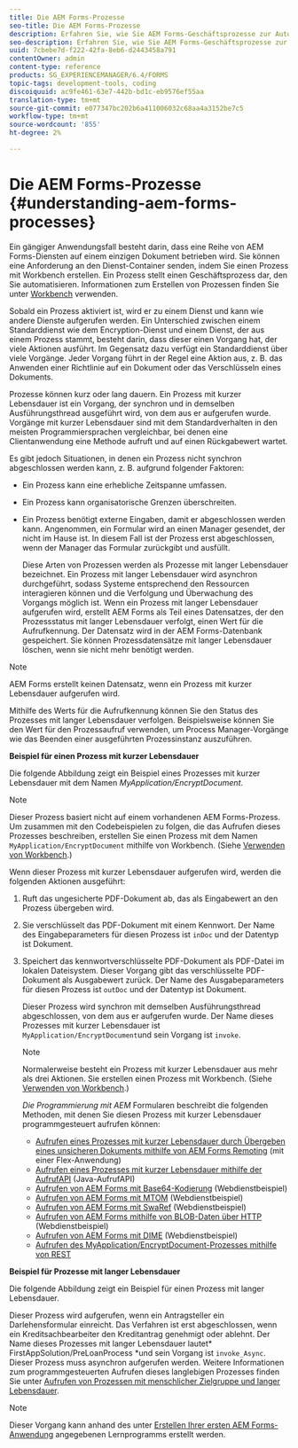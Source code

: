 ```yaml
---
title: Die AEM Forms-Prozesse
seo-title: Die AEM Forms-Prozesse
description: Erfahren Sie, wie Sie AEM Forms-Geschäftsprozesse zur Automatisierung von Vorgängen einsetzen. Aktivieren Sie die Prozesse, um einen Dienst zu erstellen, damit Sie ihn wie andere Dienste aufrufen können. Prozesse können kurz oder lang dauern.
seo-description: Erfahren Sie, wie Sie AEM Forms-Geschäftsprozesse zur Automatisierung von Vorgängen einsetzen. Aktivieren Sie die Prozesse, um einen Dienst zu erstellen, damit Sie ihn wie andere Dienste aufrufen können. Prozesse können kurz oder lang dauern.
uuid: 7cbebe7d-f222-42fa-8eb6-d2443458a791
contentOwner: admin
content-type: reference
products: SG_EXPERIENCEMANAGER/6.4/FORMS
topic-tags: development-tools, coding
discoiquuid: ac9fe461-63e7-442b-bd1c-eb9576ef55aa
translation-type: tm+mt
source-git-commit: e077347bc202b6a411006032c68aa4a3152be7c5
workflow-type: tm+mt
source-wordcount: '855'
ht-degree: 2%

---
```



# Die AEM Forms-Prozesse {#understanding-aem-forms-processes}

Ein gängiger Anwendungsfall besteht darin, dass eine Reihe von AEM Forms-Diensten auf einem einzigen Dokument betrieben wird. Sie können eine Anforderung an den Dienst-Container senden, indem Sie einen Prozess mit Workbench erstellen. Ein Prozess stellt einen Geschäftsprozess dar, den Sie automatisieren. Informationen zum Erstellen von Prozessen finden Sie unter [Workbench](https://www.adobe.com/go/learn_aemforms_workbench_63) verwenden.

Sobald ein Prozess aktiviert ist, wird er zu einem Dienst und kann wie andere Dienste aufgerufen werden. Ein Unterschied zwischen einem Standarddienst wie dem Encryption-Dienst und einem Dienst, der aus einem Prozess stammt, besteht darin, dass dieser einen Vorgang hat, der viele Aktionen ausführt. Im Gegensatz dazu verfügt ein Standarddienst über viele Vorgänge. Jeder Vorgang führt in der Regel eine Aktion aus, z. B. das Anwenden einer Richtlinie auf ein Dokument oder das Verschlüsseln eines Dokuments.

Prozesse können kurz oder lang dauern. Ein Prozess mit kurzer Lebensdauer ist ein Vorgang, der synchron und in demselben Ausführungsthread ausgeführt wird, von dem aus er aufgerufen wurde. Vorgänge mit kurzer Lebensdauer sind mit dem Standardverhalten in den meisten Programmiersprachen vergleichbar, bei denen eine Clientanwendung eine Methode aufruft und auf einen Rückgabewert wartet.

Es gibt jedoch Situationen, in denen ein Prozess nicht synchron abgeschlossen werden kann, z. B. aufgrund folgender Faktoren:

* Ein Prozess kann eine erhebliche Zeitspanne umfassen.
* Ein Prozess kann organisatorische Grenzen überschreiten.
* Ein Prozess benötigt externe Eingaben, damit er abgeschlossen werden kann. Angenommen, ein Formular wird an einen Manager gesendet, der nicht im Hause ist. In diesem Fall ist der Prozess erst abgeschlossen, wenn der Manager das Formular zurückgibt und ausfüllt.

   Diese Arten von Prozessen werden als Prozesse mit langer Lebensdauer bezeichnet. Ein Prozess mit langer Lebensdauer wird asynchron durchgeführt, sodass Systeme entsprechend den Ressourcen interagieren können und die Verfolgung und Überwachung des Vorgangs möglich ist. Wenn ein Prozess mit langer Lebensdauer aufgerufen wird, erstellt AEM Forms als Teil eines Datensatzes, der den Prozessstatus mit langer Lebensdauer verfolgt, einen Wert für die Aufrufkennung. Der Datensatz wird in der AEM Forms-Datenbank gespeichert. Sie können Prozessdatensätze mit langer Lebensdauer löschen, wenn sie nicht mehr benötigt werden.

>[!NOTE]
>
>AEM Forms erstellt keinen Datensatz, wenn ein Prozess mit kurzer Lebensdauer aufgerufen wird.

Mithilfe des Werts für die Aufrufkennung können Sie den Status des Prozesses mit langer Lebensdauer verfolgen. Beispielsweise können Sie den Wert für den Prozessaufruf verwenden, um Process Manager-Vorgänge wie das Beenden einer ausgeführten Prozessinstanz auszuführen.

**Beispiel für einen Prozess mit kurzer Lebensdauer**

Die folgende Abbildung zeigt ein Beispiel eines Prozesses mit kurzer Lebensdauer mit dem Namen *MyApplication/EncryptDocument*.

>[!NOTE]
>
>Dieser Prozess basiert nicht auf einem vorhandenen AEM Forms-Prozess. Um zusammen mit den Codebeispielen zu folgen, die das Aufrufen dieses Prozesses beschreiben, erstellen Sie einen Prozess mit dem Namen `MyApplication/EncryptDocument` mithilfe von Workbench. (Siehe [Verwenden von Workbench](https://www.adobe.com/go/learn_aemforms_workbench_63).)

Wenn dieser Prozess mit kurzer Lebensdauer aufgerufen wird, werden die folgenden Aktionen ausgeführt:

1. Ruft das ungesicherte PDF-Dokument ab, das als Eingabewert an den Prozess übergeben wird.
1. Sie verschlüsselt das PDF-Dokument mit einem Kennwort. Der Name des Eingabeparameters für diesen Prozess ist `inDoc` und der Datentyp ist Dokument.
1. Speichert das kennwortverschlüsselte PDF-Dokument als PDF-Datei im lokalen Dateisystem. Dieser Vorgang gibt das verschlüsselte PDF-Dokument als Ausgabewert zurück. Der Name des Ausgabeparameters für diesen Prozess ist `outDoc` und der Datentyp ist Dokument.

   Dieser Prozess wird synchron mit demselben Ausführungsthread abgeschlossen, von dem aus er aufgerufen wurde. Der Name dieses Prozesses mit kurzer Lebensdauer ist `MyApplication/EncryptDocument`und sein Vorgang ist `invoke`.

   >[!NOTE]
   >
   >Normalerweise besteht ein Prozess mit kurzer Lebensdauer aus mehr als drei Aktionen. Sie erstellen einen Prozess mit Workbench. (Siehe [Verwenden von Workbench](https://www.adobe.com/go/learn_aemforms_workbench_63).)

   *Die Programmierung mit AEM* Formularen beschreibt die folgenden Methoden, mit denen Sie diesen Prozess mit kurzer Lebensdauer programmgesteuert aufrufen können:

   * [Aufrufen eines Prozesses mit kurzer Lebensdauer durch Übergeben eines unsicheren Dokuments mithilfe von AEM Forms Remoting](/help/forms/developing/invoking-aem-forms-using-remoting.md#invoking-a-short-lived-process-by-passing-an-unsecure-document-using-remoting)  (mit einer Flex-Anwendung)
   * [Aufrufen eines Prozesses mit kurzer Lebensdauer mithilfe der AufrufAPI](/help/forms/developing/invoking-aem-forms-using-java.md#invoking-a-short-lived-process-using-the-invocation-api) (Java-AufrufAPI)
   * [Aufrufen von AEM Forms mit Base64-Kodierung](/help/forms/developing/invoking-aem-forms-using-web.md#invoking-aem-forms-using-base64-encoding)  (Webdienstbeispiel)
   * [Aufrufen von AEM Forms mit MTOM](/help/forms/developing/invoking-aem-forms-using-web.md#invoking-aem-forms-using-mtom)  (Webdienstbeispiel)
   * [Aufrufen von AEM Forms mit SwaRef](/help/forms/developing/invoking-aem-forms-using-web.md#invoking-aem-forms-using-swaref)  (Webdienstbeispiel)
   * [Aufrufen von AEM Forms mithilfe von BLOB-Daten über HTTP](/help/forms/developing/invoking-aem-forms-using-web.md#invoking-aem-forms-using-blob-data-over-http)  (Webdienstbeispiel)
   * [Aufrufen von AEM Forms mit DIME](/help/forms/developing/invoking-aem-forms-using-web.md#invoking-aem-forms-using-dime)  (Webdienstbeispiel)
   * [Aufrufen des MyApplication/EncryptDocument-Prozesses mithilfe von REST](/help/forms/developing/invoking-aem-forms-using-rest.md)

**Beispiel für Prozesse mit langer Lebensdauer**

Die folgende Abbildung zeigt ein Beispiel für einen Prozess mit langer Lebensdauer.

Dieser Prozess wird aufgerufen, wenn ein Antragsteller ein Darlehensformular einreicht. Das Verfahren ist erst abgeschlossen, wenn ein Kreditsachbearbeiter den Kreditantrag genehmigt oder ablehnt. Der Name dieses Prozesses mit langer Lebensdauer lautet* FirstAppSolution/PreLoanProcess *und sein Vorgang ist `invoke_Async`. Dieser Prozess muss asynchron aufgerufen werden. Weitere Informationen zum programmgesteuerten Aufrufen dieses langlebigen Prozesses finden Sie unter [Aufrufen von Prozessen mit menschlicher Zielgruppe und langer Lebensdauer](/help/forms/developing/invoking-human-centric-long-lived.md#invoking-human-centric-long-lived-processes).

>[!NOTE]
>
>Dieser Vorgang kann anhand des unter [Erstellen Ihrer ersten AEM Forms-Anwendung](https://www.adobe.com/go/learn_aemforms_firstapp_ds_63) angegebenen Lernprogramms erstellt werden.

